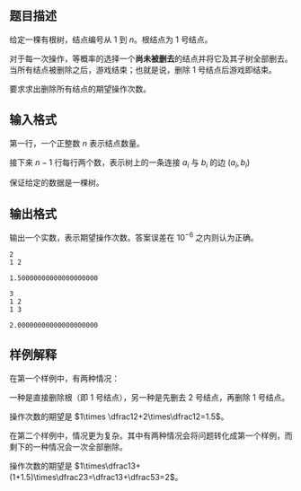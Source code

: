 ## 题目描述

给定一棵有根树，结点编号从 $1$ 到 $n$。根结点为 $1$ 号结点。

对于每一次操作，等概率的选择一个**尚未被删去**的结点并将它及其子树全部删去。当所有结点被删除之后，游戏结束；也就是说，删除 $1$ 号结点后游戏即结束。

要求求出删除所有结点的期望操作次数。

## 输入格式

第一行，一个正整数 $n$ 表示结点数量。

接下来 $n-1$ 行每行两个数，表示树上的一条连接 $a_i$ 与 $b_i$ 的边 $(a_i,b_i)$

保证给定的数据是一棵树。

## 输出格式

输出一个实数，表示期望操作次数。答案误差在 $10^{-6}$ 之内则认为正确。

```input1
2
1 2
```

```output1
1.50000000000000000000
```

```input2
3
1 2
1 3
```

```output2
2.00000000000000000000
```

## 样例解释

在第一个样例中，有两种情况：

一种是直接删除根（即 $1$ 号结点），另一种是先删去 $2$ 号结点，再删除 $1$ 号结点。

操作次数的期望是 $1\times \dfrac12+2\times\dfrac12=1.5$。

在第二个样例中，情况更为复杂。其中有两种情况会将问题转化成第一个样例，而剩下的一种情况会一次全部删除。

操作次数的期望是 $1\times\dfrac13+(1+1.5)\times\dfrac23=\dfrac13+\dfrac53=2$。